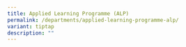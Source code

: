 ```yaml
---
title: Applied Learning Programme (ALP)
permalink: /departments/applied-learning-programme-alp/
variant: tiptap
description: ""
---
```


